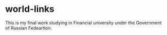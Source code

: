 # world-links

This is my final work studying in Financial university under the Government of Russian Fedeartion.
